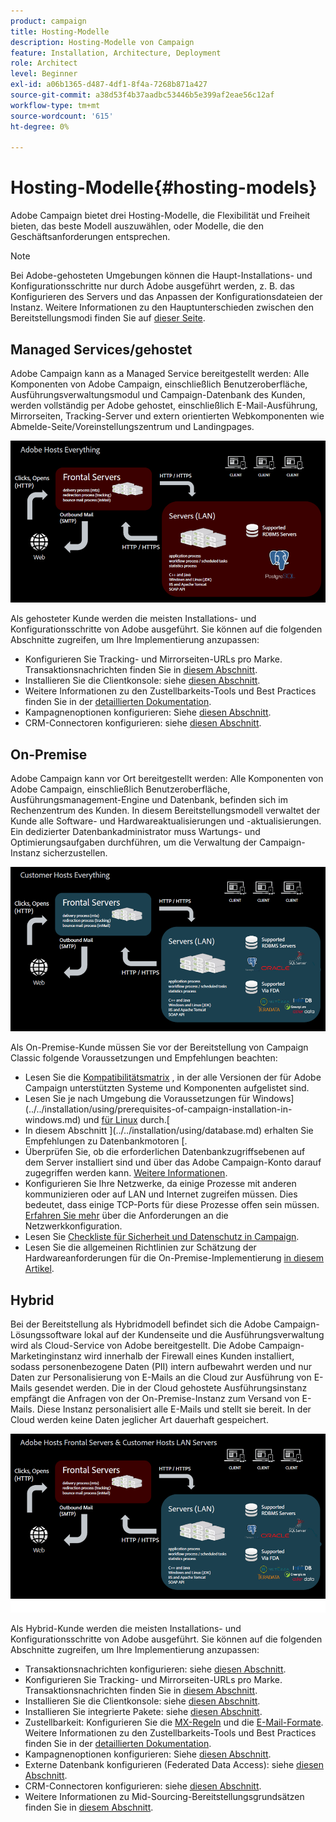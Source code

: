 ```yaml
---
product: campaign
title: Hosting-Modelle
description: Hosting-Modelle von Campaign
feature: Installation, Architecture, Deployment
role: Architect
level: Beginner
exl-id: a06b1365-d487-4df1-8f4a-7268b871a427
source-git-commit: a38d53f4b37aadbc53446b5e399af2eae56c12af
workflow-type: tm+mt
source-wordcount: '615'
ht-degree: 0%

---
```


# Hosting-Modelle{#hosting-models}



Adobe Campaign bietet drei Hosting-Modelle, die Flexibilität und Freiheit bieten, das beste Modell auszuwählen, oder Modelle, die den Geschäftsanforderungen entsprechen.

>[!NOTE]
>
>Bei Adobe-gehosteten Umgebungen können die Haupt-Installations- und Konfigurationsschritte nur durch Adobe ausgeführt werden, z. B. das Konfigurieren des Servers und das Anpassen der Konfigurationsdateien der Instanz. Weitere Informationen zu den Hauptunterschieden zwischen den Bereitstellungsmodi finden Sie auf [dieser Seite](../../installation/using/capability-matrix.md).

## Managed Services/gehostet

Adobe Campaign kann as a Managed Service bereitgestellt werden: Alle Komponenten von Adobe Campaign, einschließlich Benutzeroberfläche, Ausführungsverwaltungsmodul und Campaign-Datenbank des Kunden, werden vollständig per Adobe gehostet, einschließlich E-Mail-Ausführung, Mirrorseiten, Tracking-Server und extern orientierten Webkomponenten wie Abmelde-Seite/Voreinstellungszentrum und Landingpages.

![](assets/deployment_hosted.png)

Als gehosteter Kunde werden die meisten Installations- und Konfigurationsschritte von Adobe ausgeführt. Sie können auf die folgenden Abschnitte zugreifen, um Ihre Implementierung anzupassen:

* Konfigurieren Sie Tracking- und Mirrorseiten-URLs pro Marke. Transaktionsnachrichten finden Sie in [diesem Abschnitt](../../message-center/using/additional-configurations.md#configuring-multibranding).
* Installieren Sie die Clientkonsole: siehe [diesen Abschnitt](../../installation/using/installing-the-client-console.md).
* Weitere Informationen zu den Zustellbarkeits-Tools und Best Practices finden Sie in der [detaillierten Dokumentation](../../delivery/using/about-deliverability.md).
* Kampagnenoptionen konfigurieren: Siehe [diesen Abschnitt](../../installation/using/configuring-campaign-options.md).
* CRM-Connectoren konfigurieren: siehe [diesen Abschnitt](../../platform/using/crm-connectors.md).

## On-Premise

Adobe Campaign kann vor Ort bereitgestellt werden: Alle Komponenten von Adobe Campaign, einschließlich Benutzeroberfläche, Ausführungsmanagement-Engine und Datenbank, befinden sich im Rechenzentrum des Kunden. In diesem Bereitstellungsmodell verwaltet der Kunde alle Software- und Hardwareaktualisierungen und -aktualisierungen. Ein dedizierter Datenbankadministrator muss Wartungs- und Optimierungsaufgaben durchführen, um die Verwaltung der Campaign-Instanz sicherzustellen.

![](assets/deployment_onpremise.png)

Als On-Premise-Kunde müssen Sie vor der Bereitstellung von Campaign Classic folgende Voraussetzungen und Empfehlungen beachten:

* Lesen Sie die [Kompatibilitätsmatrix](../../rn/using/compatibility-matrix.md) , in der alle Versionen der für Adobe Campaign unterstützten Systeme und Komponenten aufgelistet sind.
* Lesen Sie je nach Umgebung die Voraussetzungen für Windows](../../installation/using/prerequisites-of-campaign-installation-in-windows.md) und [für Linux](../../installation/using/prerequisites-of-campaign-installation-in-linux.md) durch.[
* In diesem Abschnitt ](../../installation/using/database.md) erhalten Sie Empfehlungen zu Datenbankmotoren [.
* Überprüfen Sie, ob die erforderlichen Datenbankzugriffsebenen auf dem Server installiert sind und über das Adobe Campaign-Konto darauf zugegriffen werden kann. [Weitere Informationen](../../installation/using/application-server.md).
* Konfigurieren Sie Ihre Netzwerke, da einige Prozesse mit anderen kommunizieren oder auf LAN und Internet zugreifen müssen. Dies bedeutet, dass einige TCP-Ports für diese Prozesse offen sein müssen. [Erfahren Sie mehr](../../installation/using/network-configuration.md) über die Anforderungen an die Netzwerkkonfiguration.
* Lesen Sie [Checkliste für Sicherheit und Datenschutz in Campaign](https://helpx.adobe.com/de/campaign/kb/acc-security.html).
* Lesen Sie die allgemeinen Richtlinien zur Schätzung der Hardwareanforderungen für die On-Premise-Implementierung [in diesem Artikel](https://helpx.adobe.com/de/campaign/kb/hardware-sizing-guide.html).

## Hybrid

Bei der Bereitstellung als Hybridmodell befindet sich die Adobe Campaign-Lösungssoftware lokal auf der Kundenseite und die Ausführungsverwaltung wird als Cloud-Service von Adobe bereitgestellt. Die Adobe Campaign-Marketinginstanz wird innerhalb der Firewall eines Kunden installiert, sodass personenbezogene Daten (PII) intern aufbewahrt werden und nur Daten zur Personalisierung von E-Mails an die Cloud zur Ausführung von E-Mails gesendet werden. Die in der Cloud gehostete Ausführungsinstanz empfängt die Anfragen von der On-Premise-Instanz zum Versand von E-Mails. Diese Instanz personalisiert alle E-Mails und stellt sie bereit. In der Cloud werden keine Daten jeglicher Art dauerhaft gespeichert.

![](assets/deployment_hybrid.png)

Als Hybrid-Kunde werden die meisten Installations- und Konfigurationsschritte von Adobe ausgeführt. Sie können auf die folgenden Abschnitte zugreifen, um Ihre Implementierung anzupassen:

* Transaktionsnachrichten konfigurieren: siehe [diesen Abschnitt](../../message-center/using/transactional-messaging-architecture.md).
* Konfigurieren Sie Tracking- und Mirrorseiten-URLs pro Marke. Transaktionsnachrichten finden Sie in [diesem Abschnitt](../../message-center/using/additional-configurations.md#configuring-multibranding).
* Installieren Sie die Clientkonsole: siehe [diesen Abschnitt](../../installation/using/installing-the-client-console.md).
* Installieren Sie integrierte Pakete: siehe [diesen Abschnitt](../../installation/using/installing-campaign-standard-packages.md).
* Zustellbarkeit: Konfigurieren Sie die [MX-Regeln](../../installation/using/email-deliverability.md#mx-configuration) und die [E-Mail-Formate](../../installation/using/email-deliverability.md#managing-email-formats). Weitere Informationen zu den Zustellbarkeits-Tools und Best Practices finden Sie in der [detaillierten Dokumentation](../../delivery/using/about-deliverability.md).
* Kampagnenoptionen konfigurieren: Siehe [diesen Abschnitt](../../installation/using/configuring-campaign-options.md).
* Externe Datenbank konfigurieren (Federated Data Access): siehe [diesen Abschnitt](../../installation/using/about-fda.md).
* CRM-Connectoren konfigurieren: siehe [diesen Abschnitt](../../platform/using/crm-connectors.md).
* Weitere Informationen zu Mid-Sourcing-Bereitstellungsgrundsätzen finden Sie in [diesem Abschnitt](../../installation/using/mid-sourcing-deployment.md).
